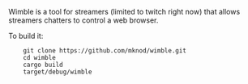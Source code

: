 Wimble is a tool for streamers (limited to twitch right now) that allows streamers chatters
to control a web browser. 

To build it:
```
    git clone https://github.com/mknod/wimble.git
    cd wimble
    cargo build
    target/debug/wimble
```
